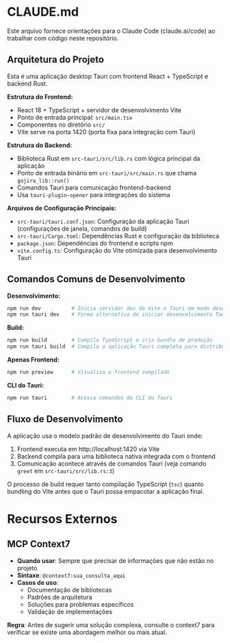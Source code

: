 # CLAUDE.md

Este arquivo fornece orientações para o Claude Code (claude.ai/code) ao trabalhar com código neste repositório.

## Arquitetura do Projeto

Esta é uma aplicação desktop Tauri com frontend React + TypeScript e backend Rust.

**Estrutura do Frontend:**
- React 18 + TypeScript + servidor de desenvolvimento Vite
- Ponto de entrada principal: `src/main.tsx`
- Componentes no diretório `src/`
- Vite serve na porta 1420 (porta fixa para integração com Tauri)

**Estrutura do Backend:**
- Biblioteca Rust em `src-tauri/src/lib.rs` com lógica principal da aplicação
- Ponto de entrada binário em `src-tauri/src/main.rs` que chama `gojira_lib::run()`
- Comandos Tauri para comunicação frontend-backend
- Usa `tauri-plugin-opener` para integrações do sistema

**Arquivos de Configuração Principais:**
- `src-tauri/tauri.conf.json`: Configuração da aplicação Tauri (configurações de janela, comandos de build)
- `src-tauri/Cargo.toml`: Dependências Rust e configuração da biblioteca
- `package.json`: Dependências do frontend e scripts npm
- `vite.config.ts`: Configuração do Vite otimizada para desenvolvimento Tauri

## Comandos Comuns de Desenvolvimento

**Desenvolvimento:**
```bash
npm run dev          # Inicia servidor dev do Vite e Tauri em modo desenvolvimento
npm run tauri dev    # Forma alternativa de iniciar desenvolvimento Tauri
```

**Build:**
```bash
npm run build        # Compila TypeScript e cria bundle de produção
npm run tauri build  # Compila a aplicação Tauri completa para distribuição
```

**Apenas Frontend:**
```bash
npm run preview      # Visualiza o frontend compilado
```

**CLI do Tauri:**
```bash
npm run tauri        # Acessa comandos da CLI do Tauri
```

## Fluxo de Desenvolvimento

A aplicação usa o modelo padrão de desenvolvimento do Tauri onde:
1. Frontend executa em http://localhost:1420 via Vite
2. Backend compila para uma biblioteca nativa integrada com o frontend
3. Comunicação acontece através de comandos Tauri (veja comando `greet` em `src-tauri/src/lib.rs:3`)

O processo de build requer tanto compilação TypeScript (`tsc`) quanto bundling do Vite antes que o Tauri possa empacotar a aplicação final.

# Recursos Externos
## MCP Context7
- **Quando usar**: Sempre que precisar de informações que não estão no projeto
- **Sintaxe**: `@context7:sua_consulta_aqui`
- **Casos de uso**:
  - Documentação de bibliotecas
  - Padrões de arquitetura
  - Soluções para problemas específicos
  - Validação de implementações

**Regra**: Antes de sugerir uma solução complexa, consulte o context7 para verificar se existe uma abordagem melhor ou mais atual.